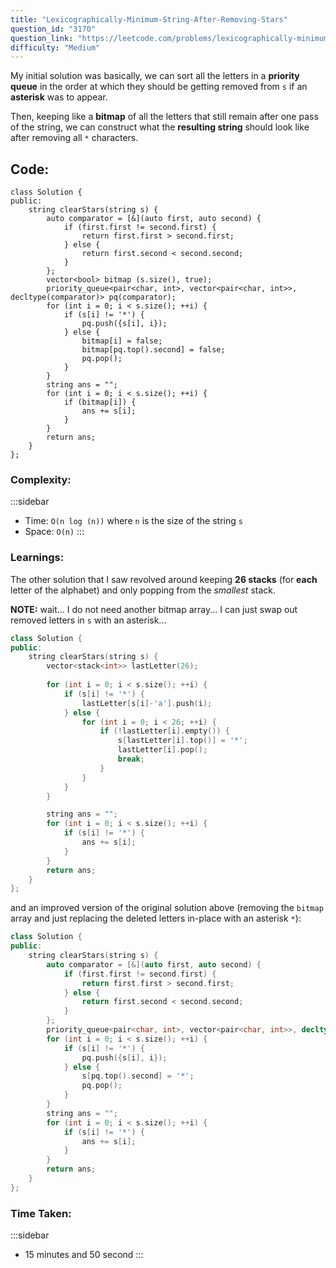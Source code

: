 ```yaml
---
title: "Lexicographically-Minimum-String-After-Removing-Stars"
question_id: "3170"
question_link: "https://leetcode.com/problems/lexicographically-minimum-string-after-removing-stars/"
difficulty: "Medium"
---
```


My initial solution was basically,
we can sort all the letters in a **priority queue**
in the order at which they should be getting removed from `s` if an 
**asterisk** was to appear.

Then, keeping like a **bitmap** of all the letters that still remain after one pass of the string,
we can construct what the **resulting string** should look like after removing all `*` characters.

## Code<span>:</span>

```{.cpp}
class Solution {
public:
    string clearStars(string s) {
        auto comparator = [&](auto first, auto second) {
            if (first.first != second.first) {
                return first.first > second.first;
            } else {
                return first.second < second.second;
            }
        };
        vector<bool> bitmap (s.size(), true);
        priority_queue<pair<char, int>, vector<pair<char, int>>, decltype(comparator)> pq(comparator);
        for (int i = 0; i < s.size(); ++i) {
            if (s[i] != '*') {
                pq.push({s[i], i});
            } else {
                bitmap[i] = false;
                bitmap[pq.top().second] = false;
                pq.pop();
            }
        }
        string ans = "";
        for (int i = 0; i < s.size(); ++i) {
            if (bitmap[i]) {
                ans += s[i];
            }
        }
        return ans;
    }
};
```

### Complexity<span>:</span>

:::sidebar
- Time: `O(n log (n))` where `n` is the size of the string `s`
- Space: `O(n)`
:::

### Learnings<span>:</span>

The other solution that I saw revolved around keeping **26 stacks** (for **each** letter of the alphabet) and only popping from the *smallest* stack.

**NOTE:**
wait... I do not need another bitmap array... I can just swap out removed letters in `s` with an asterisk...

```cpp
class Solution {
public:
    string clearStars(string s) {
        vector<stack<int>> lastLetter(26);
        
        for (int i = 0; i < s.size(); ++i) {
            if (s[i] != '*') {
                lastLetter[s[i]-'a'].push(i);
            } else {
                for (int i = 0; i < 26; ++i) {
                    if (!lastLetter[i].empty()) {
                        s[lastLetter[i].top()] = '*';
                        lastLetter[i].pop();
                        break;
                    }
                }
            }
        }

        string ans = "";
        for (int i = 0; i < s.size(); ++i) {
            if (s[i] != '*') {
                ans += s[i];
            }
        }
        return ans;
    }
};
```

and an improved version of the original solution above (removing the `bitmap` array and just replacing the deleted letters in-place with an asterisk `*`):
```cpp
class Solution {
public:
    string clearStars(string s) {
        auto comparator = [&](auto first, auto second) {
            if (first.first != second.first) {
                return first.first > second.first;
            } else {
                return first.second < second.second;
            }
        };
        priority_queue<pair<char, int>, vector<pair<char, int>>, decltype(comparator)> pq(comparator);
        for (int i = 0; i < s.size(); ++i) {
            if (s[i] != '*') {
                pq.push({s[i], i});
            } else {
                s[pq.top().second] = '*';
                pq.pop();
            }
        }
        string ans = "";
        for (int i = 0; i < s.size(); ++i) {
            if (s[i] != '*') {
                ans += s[i];
            }
        }
        return ans;
    }
};
```

### Time Taken<span>:</span>

:::sidebar
- 15 minutes and 50 second
:::

